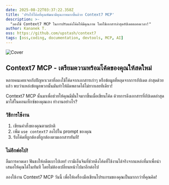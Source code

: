 ```yaml
---
date: 2025-08-22T03:37:22.358Z
title: 'ปรับให้โค้ดที่คุณพัฒนามีคุณภาพมากขึ้นด้วย Context7 MCP'
description: >-
  "ลองใช้ Context7 MCP ในการปรับแต่งโค้ดให้มีคุณภาพ โดยใช้เอกสารล่าสุดอัปเดตตลอดเวลา!"
author: Kananek T.
oss: https://github.com/upstash/context7
tags: [oss,coding, documentation, devtools, MCP, AI]
---
```

![Cover](public/cover.png)

## Context7 MCP - เตรียมความพร้อมโค้ดของคุณให้สดใหม่

หลายคนเคยเจอกับปัญหาเวลาที่ลองใช้โค้ดจากเอกสารเก่าๆ หรือข้อมูลที่หลุดจากการอัปเดต ล่าสุดด้วยแล้ว พบว่าแหล่งข้อมูลพวกนั้นมันทำให้ผิดพลาดได้ไม่ยากเลยทีเดียว! 

Context7 MCP นั้นมาเพื่อช่วยให้คุณมีมั่นใจมากขึ้นเมื่อเขียนโค้ด ด้วยการดึงเอกสารที่อัปเดตล่าสุดมาใส่ในคอนเท็กซ์ของคุณเอง ทำงานอย่างไร? 

### วิธีการใช้งาน
1. เขียนคำสั่งของคุณตามปกติ 
2. เพิ่ม `use context7` ลงไปใน prompt ของคุณ
3. รับโค้ดที่ถูกต้องที่ถูกต้องตามเอกสารทันที!

### ไม่อีกต่อไป!

ลืมการคาดเดา ฟันธงให้อดีตเบาไปเลย! เรามีเอ็นจินที่ช่วยดึงโค้ดที่ใช้งานได้จริงจากแหล่งที่มาเพื่อนำเสนอให้คุณได้ในทันที โดยไม่ต้องเปลี่ยนหน้าไปมาอีกต่อไป

ลองใช้งาน Context7 MCP วันนี้ เพื่อให้เครื่องมือเขียนโปรแกรมของคุณเป็นมากกว่าที่คุณคิด!
